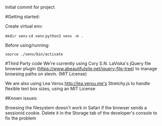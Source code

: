 Initial commit for project

#Getting started:

Create virtual env:

`mkdir venv`
`cd venv`
`python3 venv -m .`

Before using/running:

`source ./venv/bin/activate`


#Third Party code
We're currently using Cory S.N. LaViska's jQuery file browser plugin (https://www.abeautifulsite.net/jquery-file-tree)
to manage browsing paths on slevin. (MIT License)

We are also using Lea Verou http://lea.verou.me's Stretchy.js to handle flexible text box sizes, using an MIT License

#Known issues:

Browsing the filesystem doesn't work in Safari if the browser sends a sessionid cookie. Delete it in the Storage tab of
the developer's console to fix the problem